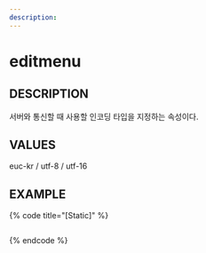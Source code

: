```yaml
---
description:              
---
```


# editmenu

## DESCRIPTION
서버와 통신할 때 사용할 인코딩 타입을 지정하는 속성이다.  

## VALUES
euc-kr / utf-8 / utf-16

## EXAMPLE

{% code title="\[Static\]" %}
```markup

```
{% endcode %}